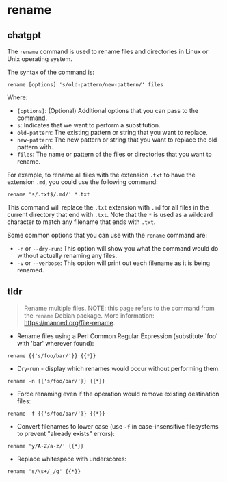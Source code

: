 # rename 
## chatgpt 
The `rename` command is used to rename files and directories in Linux or Unix operating system.

The syntax of the command is:

```
rename [options] 's/old-pattern/new-pattern/' files
```

Where:
- `[options]`: (Optional) Additional options that you can pass to the command.
- `s`: Indicates that we want to perform a substitution.
- `old-pattern`: The existing pattern or string that you want to replace.
- `new-pattern`: The new pattern or string that you want to replace the old pattern with.
- `files`: The name or pattern of the files or directories that you want to rename.

For example, to rename all files with the extension `.txt` to have the extension `.md`, you could use the following command:

```
rename 's/.txt$/.md/' *.txt
```

This command will replace the `.txt` extension with `.md` for all files in the current directory that end with `.txt`. Note that the `*` is used as a wildcard character to match any filename that ends with `.txt`.

Some common options that you can use with the `rename` command are:

- `-n` or `--dry-run`: This option will show you what the command would do without actually renaming any files.
- `-v` or `--verbose`: This option will print out each filename as it is being renamed. 

## tldr 
 
> Rename multiple files.
> NOTE: this page refers to the command from the `rename` Debian package.
> More information: <https://manned.org/file-rename>.

- Rename files using a Perl Common Regular Expression (substitute 'foo' with 'bar' wherever found):

`rename {{'s/foo/bar/'}} {{*}}`

- Dry-run - display which renames would occur without performing them:

`rename -n {{'s/foo/bar/'}} {{*}}`

- Force renaming even if the operation would remove existing destination files:

`rename -f {{'s/foo/bar/'}} {{*}}`

- Convert filenames to lower case (use `-f` in case-insensitive filesystems to prevent "already exists" errors):

`rename 'y/A-Z/a-z/' {{*}}`

- Replace whitespace with underscores:

`rename 's/\s+/_/g' {{*}}`
